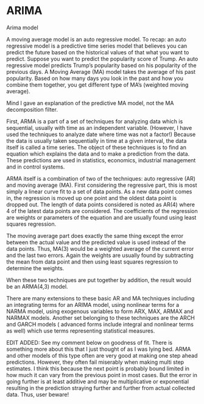 # ARIMA
Arima model

A moving average model is an auto regressive model. To recap: an auto regressive model is a predictive time series model that believes you can predict the future based on the historical values of that what you want to predict. Suppose you want to predict the popularity score of Trump. An auto regressive model predicts Trump’s popularity based on his popularity of the previous days. A Moving Average (MA) model takes the average of his past popularity. Based on how many days you look in the past and how you combine them together, you get different type of MA’s (weighted moving average).

Mind I gave an explanation of the predictive MA model, not the MA decomposition filter.

First, ARMA is a part of a set of techniques for analyzing data which is sequential, usually with time as an independent variable. (However, I have used the techniques to analyze date where time was not a factor!) Because the data is usually taken sequentially in time at a given interval, the data itself is called a time series. The object of these techniques is to find an equation which explains the data and to make a prediction from the data. These predictions are used in statistics, economics, industrial management and in control systems.

ARMA itself is a combination of two of the techniques: auto regressive (AR) and moving average (MA). First considering the regressive part, this is most simply a linear curve fit to a set of data points. As a new data point comes in, the regression is moved up one point and the oldest data point is dropped out. The length of data points considered is noted as AR(4) where 4 of the latest data points are considered. The coefficients of the regression are weights or parameters of the equation and are usually found using least squares regression.

The moving average part does exactly the same thing except the error between the actual value and the predicted value is used instead of the data points. Thus, MA(3) would be a weighted average of the current error and the last two errors. Again the weights are usually found by subtracting the mean from data point and then using least squares regression to determine the weights.

When these two techniques are put together by addition, the result would be an ARMA(4,3) model.

There are many extensions to these basic AR and MA techniques including an integrating terms for an ARIMA model, using nonlinear terms for a NARMA model, using exogenous variables to form ARX, MAX, ARMAX and NARMAX models. Another set belonging to these techniques are the ARCH and GARCH models ( advanced forms include integral and nonlinear terms as well) which use terms representing statistical measures.

EDIT ADDED: See my comment below on goodness of fit. There is something more about this that I just thought of as I was lying bed. ARMA and other models of this type often are very good at making one step ahead predictions. However, they often fail miserably when making multi step estimates. I think this because the next point is probably bound limited in how much it can vary from the previous point in most cases. But the error in going further is at least additive and may be multiplicative or exponential resulting in the prediction straying further and further from actual collected data. Thus, user beware!
